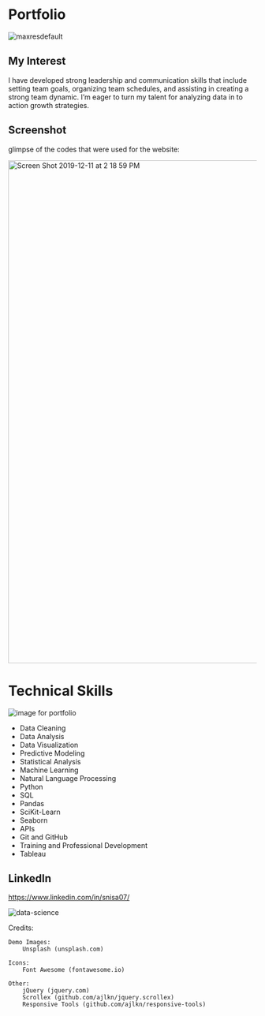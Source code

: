 # Portfolio 

![maxresdefault](https://user-images.githubusercontent.com/49736893/70684060-71d33680-1c6a-11ea-8939-ce2d68145bc6.jpg)

## My Interest 

I have developed strong leadership and communication skills that include setting team goals, organizing team schedules, and assisting in creating a strong team dynamic. I’m eager to turn my talent for analyzing data in to action growth strategies.

## Screenshot

glimpse of the codes that were used for the website:

<img width="1020" alt="Screen Shot 2019-12-11 at 2 18 59 PM" src="https://user-images.githubusercontent.com/49736893/70657406-5f80da80-1c21-11ea-8e87-71d954e039a0.png">

# Technical Skills

![image for portfolio](https://user-images.githubusercontent.com/49736893/70657891-678d4a00-1c22-11ea-8550-0d5942968ed0.jpeg)

* Data Cleaning 
* Data Analysis 
* Data Visualization 
* Predictive Modeling 
* Statistical Analysis 
* Machine Learning 
* Natural Language Processing 
* Python 
* SQL 
* Pandas 
* SciKit-Learn 
* Seaborn 
* APIs 
* Git and GitHub 
* Training and Professional Development 
* Tableau

## LinkedIn
https://www.linkedin.com/in/snisa07/

![data-science](https://user-images.githubusercontent.com/49736893/70683851-83680e80-1c69-11ea-9a5d-e68ea2aade14.jpg)

Credits:

	Demo Images:
		Unsplash (unsplash.com)

	Icons:
		Font Awesome (fontawesome.io)

	Other:
		jQuery (jquery.com)
		Scrollex (github.com/ajlkn/jquery.scrollex)
		Responsive Tools (github.com/ajlkn/responsive-tools)
